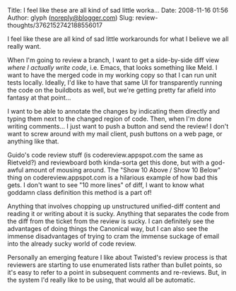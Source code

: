 Title: I feel like these are all kind of sad little worka...
Date: 2008-11-16 01:56
Author: glyph (noreply@blogger.com)
Slug: review-thoughts/3762152742188556017

I feel like these are all kind of sad little workarounds for what I
believe we all really want.  
  
When I'm going to review a branch, I want to get a side-by-side diff
view *where I actually write code*, i.e. Emacs, that looks something
like Meld. I want to have the merged code in my working copy so that I
can run unit tests locally. Ideally, I'd like to have that same UI for
transparently running the code on the buildbots as well, but we're
getting pretty far afield into fantasy at that point...  
  
I want to be able to annotate the changes by indicating them directly
and typing them next to the changed region of code. Then, when I'm done
writing comments... I just want to push a button and send the review! I
don't want to screw around with my mail client, push buttons on a web
page, or anything like that.  
  
Guido's code review stuff (is codereview.appspot.com the same as
Rietveld?) and reviewboard both kinda-sorta get this done, but with a
god-awful amount of mousing around. The "Show 10 Above / Show 10 Below"
thing on codereview.appspot.com is a hilarious example of how bad this
gets. I don't want to see "10 more lines" of diff, I want to know what
goddamn class definition this method is a part of!  
  
Anything that involves chopping up unstructured unified-diff content and
reading it or writing about it is sucky. Anything that separates the
code from the diff from the ticket from the review is sucky. I can
definitely see the advantages of doing things the Canonical way, but I
can also see the immense disadvantages of trying to cram the immense
suckage of email into the already sucky world of code review.  
  
Personally an emerging feature I like about Twisted's review process is
that reviewers are starting to use enumerated lists rather than bullet
points, so it's easy to refer to a point in subsequent comments and
re-reviews. But, in the system I'd really like to be using, that would
all be automatic.

